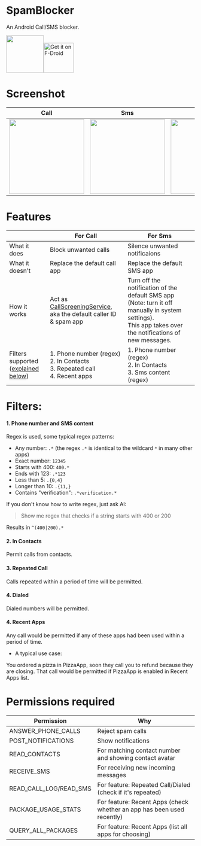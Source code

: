 # SpamBlocker
An Android Call/SMS blocker. 

<img src="https://github.com/aj3423/SpamBlocker/assets/4710875/9d44afe7-2524-4b34-8bf3-ba285200bb5c" height="100">[<img src="https://fdroid.gitlab.io/artwork/badge/get-it-on.png"
     alt="Get it on F-Droid"
     height="80">](https://f-droid.org/packages/spam.blocker/)

# Screenshot
| Call        | Sms         | Setting     | Notification |
| ----        | ----        | ----        | ----         |
| <img src="https://github.com/aj3423/SpamBlocker/assets/4710875/984e1186-7f8a-453e-bc30-bcd5440325b9" width="200"> | <img src="https://github.com/aj3423/SpamBlocker/assets/4710875/d613606c-d99d-49ef-871f-4bbd66da27d4" width="200"> | <img src="https://github.com/aj3423/SpamBlocker/assets/4710875/01af34a8-0434-4f9a-bc48-3f5f2891ca7d" width="200"> | <img src="https://github.com/aj3423/SpamBlocker/assets/4710875/fedbab0e-620b-40f3-b6e4-3ef3accfa61d" width="200">  |



# Features
|                                                    | For Call                                                                                                                                               | For Sms                                                                                                        |
| ----                                               | ----                                                                                                                                               | ----                                                                                                       |
| What it does                                       | Block unwanted calls                                                                                                                               | Silence unwanted notificaions                                                                               |
| What it doesn't                                    | Replace the default call app                                                                                                                       | Replace the default SMS app                                                                                |
| How it works                                       | Act as [CallScreeningService](https://developer.android.com/reference/android/telecom/CallScreeningService),<br>aka the default caller ID & spam app | Turn off the notification of the default SMS app<br>(Note: turn it off manually in system settings).<br>This app takes over the notifications of new messages. |
| Filters supported<br>([explained below](#Filters)) | 1. Phone number (regex)<br>2. In Contacts<br>3. Repeated call<br>4. Recent apps                                                                     | 1. Phone number (regex)<br>2. In Contacts<br>3. Sms content (regex)                                        |



# Filters:
#### 1. Phone number and SMS content

Regex is used, some typical regex patterns:

- Any number: `.*` (the regex `.*` is identical to the wildcard `*` in many other apps)
- Exact number: `12345`
- Starts with 400: `400.*`
- Ends with 123: `.*123`
- Less than 5: `.{0,4}`
- Longer than 10: `.{11,}`
- Contains "verification": `.*verification.*`

If you don't know how to write regex, just ask AI: 
> Show me regex that checks if a string starts with 400 or 200

Results in `^(400|200).*`

#### 2. In Contacts
Permit calls from contacts.

#### 3. Repeated Call
Calls repeated within a period of time will be permitted.

#### 4. Dialed
Dialed numbers will be permitted.

#### 4. Recent Apps
Any call would be permitted if any of these apps had been used within a period of time.

- A typical use case: 

You ordered a pizza in PizzaApp, soon they call you to refund because they are closing. That call would be permitted if PizzaApp is enabled in Recent Apps list.


# Permissions required

| Permission             | Why                                                                     |
| ----                   | ----                                                                    |
| ANSWER_PHONE_CALLS     | Reject spam calls                                                       |
| POST_NOTIFICATIONS     | Show notifications                                                      |
| READ_CONTACTS          | For matching contact number and showing contact avatar                  |
| RECEIVE_SMS            | For receiving new incoming messages                                     |
| READ_CALL_LOG/READ_SMS | For feature: Repeated Call/Dialed (check if it's repeated)              |
| PACKAGE_USAGE_STATS    | For feature: Recent Apps (check whether an app has been used recently)  |
| QUERY_ALL_PACKAGES     | For feature: Recent Apps (list all apps for choosing)                   |

